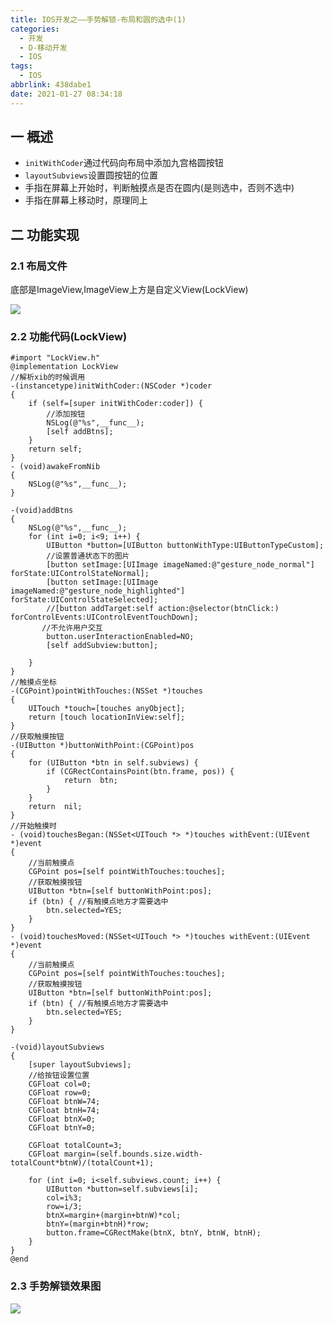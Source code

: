 ```yaml
---
title: IOS开发之——手势解锁-布局和圆的选中(1)
categories:
  - 开发
  - D-移动开发
  - IOS
tags:
  - IOS
abbrlink: 438dabe1
date: 2021-01-27 08:34:18
---
```

## 一 概述

* `initWithCoder`通过代码向布局中添加九宫格圆按钮
* `layoutSubviews`设置圆按钮的位置
* 手指在屏幕上开始时，判断触摸点是否在圆内(是则选中，否则不选中)
* 手指在屏幕上移动时，原理同上

<!--more-->

## 二 功能实现

### 2.1 布局文件

底部是ImageView,ImageView上方是自定义View(LockView)

![][1]

### 2.2 功能代码(LockView)

```
#import "LockView.h"
@implementation LockView
//解析xib的时候调用
-(instancetype)initWithCoder:(NSCoder *)coder
{
    if (self=[super initWithCoder:coder]) {
        //添加按钮
        NSLog(@"%s",__func__);
        [self addBtns];
    }
    return self;   
}
- (void)awakeFromNib
{
    NSLog(@"%s",__func__);
}

-(void)addBtns
{
    NSLog(@"%s",__func__);
    for (int i=0; i<9; i++) {
        UIButton *button=[UIButton buttonWithType:UIButtonTypeCustom];
        //设置普通状态下的图片
        [button setImage:[UIImage imageNamed:@"gesture_node_normal"] forState:UIControlStateNormal];
        [button setImage:[UIImage imageNamed:@"gesture_node_highlighted"] forState:UIControlStateSelected];
        //[button addTarget:self action:@selector(btnClick:) forControlEvents:UIControlEventTouchDown];
       //不允许用户交互
        button.userInteractionEnabled=NO;
        [self addSubview:button];
        
    }
}
//触摸点坐标
-(CGPoint)pointWithTouches:(NSSet *)touches
{
    UITouch *touch=[touches anyObject];
    return [touch locationInView:self];
}
//获取触摸按钮
-(UIButton *)buttonWithPoint:(CGPoint)pos
{
    for (UIButton *btn in self.subviews) {
        if (CGRectContainsPoint(btn.frame, pos)) {
            return  btn;
        }
    }
    return  nil;
}
//开始触摸时
- (void)touchesBegan:(NSSet<UITouch *> *)touches withEvent:(UIEvent *)event
{
    //当前触摸点
    CGPoint pos=[self pointWithTouches:touches];
    //获取触摸按钮
    UIButton *btn=[self buttonWithPoint:pos];
    if (btn) { //有触摸点地方才需要选中
        btn.selected=YES;
    }
}
- (void)touchesMoved:(NSSet<UITouch *> *)touches withEvent:(UIEvent *)event
{
    //当前触摸点
    CGPoint pos=[self pointWithTouches:touches];
    //获取触摸按钮
    UIButton *btn=[self buttonWithPoint:pos];
    if (btn) { //有触摸点地方才需要选中
        btn.selected=YES;
    }
}

-(void)layoutSubviews
{
    [super layoutSubviews];
    //给按钮设置位置
    CGFloat col=0;
    CGFloat row=0;
    CGFloat btnW=74;
    CGFloat btnH=74;
    CGFloat btnX=0;
    CGFloat btnY=0;
    
    CGFloat totalCount=3;
    CGFloat margin=(self.bounds.size.width-totalCount*btnW)/(totalCount+1);
    
    for (int i=0; i<self.subviews.count; i++) {
        UIButton *button=self.subviews[i];
        col=i%3;
        row=i/3;
        btnX=margin+(margin+btnW)*col;
        btnY=(margin+btnH)*row;
        button.frame=CGRectMake(btnX, btnY, btnW, btnH);
    }
}
@end
```

### 2.3 手势解锁效果图
![][2]


[1]:https://raw.githubusercontent.com/PGzxc/CDN/master/blog-ios/ios-unlock-layout-view.png
[2]:https://raw.githubusercontent.com/PGzxc/CDN/master/blog-ios/ios-unlock-touch-move.gif